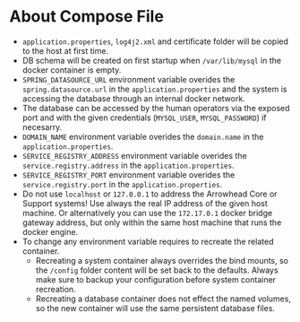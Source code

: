 # About Compose File

* `application.properties`, `log4j2.xml` and certificate folder will be copied to the host at first time.
* DB schema will be created on first startup when `/var/lib/mysql` in the docker container is empty.
* `SPRING_DATASOURCE_URL` environment variable overides the `spring.datasource.url` in the `application.properties` and the system is accessing the database through an internal docker network.
* The database can be accessed by the human operators via the exposed port and with the given credentials (`MYSQL_USER`, `MYSQL_PASSWORD`) if necesarry.
* `DOMAIN_NAME` environment variable overides the `domain.name` in the `application.properties`. 
* `SERVICE_REGISTRY_ADDRESS` environment variable overides the `service.registry.address` in the `application.properties`.
* `SERVICE_REGISTRY_PORT` environment variable overides the `service.registry.port` in the `application.properties`.
* Do not use `localhost` or `127.0.0.1` to address the Arrowhead Core or Support systems! Use always the real IP address of the given host machine. Or alternatively you can use the `172.17.0.1` docker bridge gateway address, but only within the same host machine that runs the docker engine.
* To change any environment variable requires to recreate the related container.
    * Recreating a system container always overrides the bind mounts, so the `/config` folder content will be set back to the defaults. Always make sure to backup your configuration before system container recreation.
    * Recreating a database container does not effect the named volumes, so the new container will use the same persistent database files.  